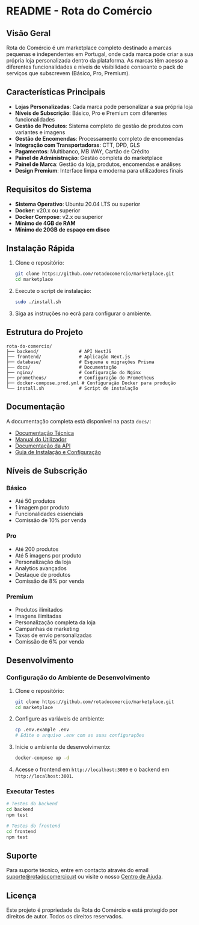 # README - Rota do Comércio

## Visão Geral

Rota do Comércio é um marketplace completo destinado a marcas pequenas e independentes em Portugal, onde cada marca pode criar a sua própria loja personalizada dentro da plataforma. As marcas têm acesso a diferentes funcionalidades e níveis de visibilidade consoante o pack de serviços que subscrevem (Básico, Pro, Premium).

## Características Principais

- **Lojas Personalizadas**: Cada marca pode personalizar a sua própria loja
- **Níveis de Subscrição**: Básico, Pro e Premium com diferentes funcionalidades
- **Gestão de Produtos**: Sistema completo de gestão de produtos com variantes e imagens
- **Gestão de Encomendas**: Processamento completo de encomendas
- **Integração com Transportadoras**: CTT, DPD, GLS
- **Pagamentos**: Multibanco, MB WAY, Cartão de Crédito
- **Painel de Administração**: Gestão completa do marketplace
- **Painel de Marca**: Gestão da loja, produtos, encomendas e análises
- **Design Premium**: Interface limpa e moderna para utilizadores finais

## Requisitos do Sistema

- **Sistema Operativo**: Ubuntu 20.04 LTS ou superior
- **Docker**: v20.x ou superior
- **Docker Compose**: v2.x ou superior
- **Mínimo de 4GB de RAM**
- **Mínimo de 20GB de espaço em disco**

## Instalação Rápida

1. Clone o repositório:
   ```bash
   git clone https://github.com/rotadocomercio/marketplace.git
   cd marketplace
   ```

2. Execute o script de instalação:
   ```bash
   sudo ./install.sh
   ```

3. Siga as instruções no ecrã para configurar o ambiente.

## Estrutura do Projeto

```
rota-do-comercio/
├── backend/               # API NestJS
├── frontend/              # Aplicação Next.js
├── database/              # Esquema e migrações Prisma
├── docs/                  # Documentação
├── nginx/                 # Configuração do Nginx
├── prometheus/            # Configuração do Prometheus
├── docker-compose.prod.yml # Configuração Docker para produção
└── install.sh             # Script de instalação
```

## Documentação

A documentação completa está disponível na pasta `docs/`:

- [Documentação Técnica](docs/documentacao_tecnica.md)
- [Manual do Utilizador](docs/manual_utilizador.md)
- [Documentação da API](docs/documentacao_api.md)
- [Guia de Instalação e Configuração](docs/guia_instalacao.md)

## Níveis de Subscrição

### Básico
- Até 50 produtos
- 1 imagem por produto
- Funcionalidades essenciais
- Comissão de 10% por venda

### Pro
- Até 200 produtos
- Até 5 imagens por produto
- Personalização da loja
- Analytics avançados
- Destaque de produtos
- Comissão de 8% por venda

### Premium
- Produtos ilimitados
- Imagens ilimitadas
- Personalização completa da loja
- Campanhas de marketing
- Taxas de envio personalizadas
- Comissão de 6% por venda

## Desenvolvimento

### Configuração do Ambiente de Desenvolvimento

1. Clone o repositório:
   ```bash
   git clone https://github.com/rotadocomercio/marketplace.git
   cd marketplace
   ```

2. Configure as variáveis de ambiente:
   ```bash
   cp .env.example .env
   # Edite o arquivo .env com as suas configurações
   ```

3. Inicie o ambiente de desenvolvimento:
   ```bash
   docker-compose up -d
   ```

4. Acesse o frontend em `http://localhost:3000` e o backend em `http://localhost:3001`.

### Executar Testes

```bash
# Testes do backend
cd backend
npm test

# Testes do frontend
cd frontend
npm test
```

## Suporte

Para suporte técnico, entre em contacto através do email suporte@rotadocomercio.pt ou visite o nosso [Centro de Ajuda](https://www.rotadocomercio.pt/ajuda).

## Licença

Este projeto é propriedade da Rota do Comércio e está protegido por direitos de autor. Todos os direitos reservados.
